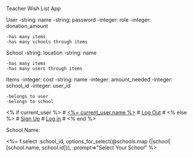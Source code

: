Teacher Wish List App

User
    -string: name
    -string: password
    -integer: role
    -integer: donation_amount

    -has many items 
    -has many schools through items 

School
    -string: location
    -string: name 

    -has many items
    -has many users through items 


Items 
    -integer: cost
    -string: name 
    -integer: amount_needed
    -integer: school_id
    -integer: user_id

    -belongs to user
    -belongs to school




<% if current_user %>
        #   <a class="navbar-brand" href="<%= user_path(current_user) %>"/><%= current_user.name %></a>
        #   <a class="navbar-brand" href="<%= logout_path %>"/>Log Out</a>
        # <% else %>
        #   <a class="navbar-brand" href="<%= new_user_path %>"/>Sign Up</a>
        #   <a class="navbar-brand" href="<%= signin_path %>"/>Log in</a>
        # <% end %> 
           

 <div class="field<%= 'field_with_errors' if @item.errors[:school_id].any? %>">
        <p> School Name: </p>
        <%= f.select :school_id, options_for_select(@schools.map {|school| [school.name, school.id]}), :prompt=>"Select Your School" %><br><br>
    </div>
